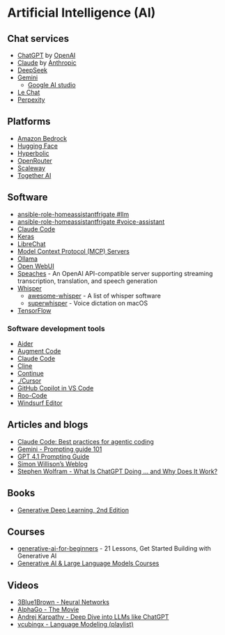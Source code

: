 # Artificial Intelligence (AI)

## Chat services

* [ChatGPT](https://chatgpt.com/) by [OpenAI](https://openai.com/)
* [Claude](https://claude.ai/new) by [Anthropic](https://www.anthropic.com/)
* [DeepSeek](https://chat.deepseek.com)
* [Gemini](https://gemini.google.com/)
  * [Google AI studio](https://aistudio.google.com/prompts/new_chat)
* [Le Chat](https://chat.mistral.ai/chat)
* [Perpexity](https://www.perplexity.ai/)

## Platforms

* [Amazon Bedrock](https://aws.amazon.com/bedrock/)
* [Hugging Face](https://huggingface.co/)
* [Hyperbolic](https://hyperbolic.xyz/)
* [OpenRouter](https://openrouter.ai/)
* [Scaleway](https://www.scaleway.com/)
* [Together AI](https://www.together.ai/)

## Software

* [ansible-role-homeassistantfrigate #llm](https://github.com/andornaut/ansible-ctrl/tree/master/roles/homeassistant-frigate#llm)
* [ansible-role-homeassistantfrigate #voice-assistant](https://github.com/andornaut/ansible-ctrl/tree/master/roles/homeassistant-frigate#voice-assistant)
* [Claude Code](https://github.com/anthropics/claude-code)
* [Keras](https://keras.io/)
* [LibreChat](https://www.librechat.ai/)
* [Model Context Protocol (MCP) Servers](https://github.com/modelcontextprotocol/servers)
* [Ollama](https://ollama.com/)
* [Open WebUI](https://openwebui.com/)
* [Speaches](https://speaches.ai/) - An OpenAI API-compatible server supporting streaming transcription, translation, and speech generation
* [Whisper](https://openai.com/index/whisper/)
    * [awesome-whisper](https://github.com/sindresorhus/awesome-whisper) - A list of whisper software
    * [superwhisper](https://superwhisper.com/) - Voice dictation on macOS
* [TensorFlow](https://www.tensorflow.org/)

### Software development tools

* [Aider](https://aider.chat/)
* [Augment Code](https://www.augmentcode.com/)
* [Claude Code](https://docs.anthropic.com/en/docs/agents-and-tools/claude-code/overview)
* [Cline](https://github.com/cline/cline)
* [Continue](https://www.continue.dev/)
* [./Cursor](./cursor.md)
* [GitHub Copilot in VS Code](https://code.visualstudio.com/docs/copilot/overview)
* [Roo-Code](https://github.com/RooVetGit/Roo-Code)
* [Windsurf Editor](https://windsurf.com/editor)

## Articles and blogs
* [Claude Code: Best practices for agentic coding](https://www.anthropic.com/engineering/claude-code-best-practices)
* [Gemini - Prompting guide 101](https://services.google.com/fh/files/misc/gemini-for-google-workspace-prompting-guide-101.pdf)
* [GPT 4.1 Prompting Guide](https://cookbook.openai.com/examples/gpt4-1_prompting_guide)
* [Simon Willison’s Weblog](https://simonwillison.net/2025/Mar/11/using-llms-for-code/)
* [Stephen Wolfram - What Is ChatGPT Doing … and Why Does It Work?](https://writings.stephenwolfram.com/2023/02/what-is-chatgpt-doing-and-why-does-it-work/)

## Books

* [Generative Deep Learning, 2nd Edition](https://www.oreilly.com/library/view/generative-deep-learning/9781098134174/)
 
## Courses

* [generative-ai-for-beginners](https://github.com/microsoft/generative-ai-for-beginners) - 21 Lessons, Get Started Building with Generative AI
* [Generative AI & Large Language Models Courses](https://learn.activeloop.ai/)

## Videos

* [3Blue1Brown - Neural Networks](https://www.3blue1brown.com/topics/neural-networks)
* [AlphaGo - The Movie](https://youtu.be/WXuK6gekU1Y?si=EuLOmjwqvATUdL2T)
* [Andrej Karpathy - Deep Dive into LLMs like ChatGPT](https://www.youtube.com/watch?v=7xTGNNLPyMI)
* [vcubingx - Language Modeling (playlist)](https://www.youtube.com/watch?v=1il-s4mgNdI&list=PLyPKqVSnetmELS_I3FRfXZRKAxV5HB9fc)
